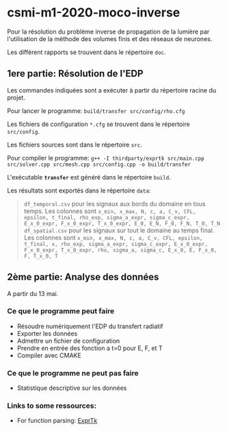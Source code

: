# csmi-m1-2020-moco-inverse

Pour la résolution du problème inverse de propagation de la lumière par l'utilisation de la méthode des volumes finis et des réseaux de neurones.  

Les différent rapports se trouvent dans le répertoire `doc`.

## __1ere partie: Résolution de l'EDP__    
Les commandes indiquées sont a exécuter à partir du répertoire racine du projet.   

Pour lancer le programme: `build/transfer src/config/rho.cfg`     

Les fichiers de configuration `*.cfg` se trouvent dans le répertoire `src/config`.   

Les fichiers sources sont dans le répertoire `src`.   

Pour compiler le programme: 
`g++ -I thirdparty/exprtk src/main.cpp src/solver.cpp src/mesh.cpp src/config.cpp -o build/transfer`   

L'exécutable __`transfer`__ est généré dans le répertoire `build`.    

Les résultats sont exportés dans le répertoire `data`:
> `df_temporal.csv` pour les signaux aux bords du domaine en tous temps. 
Les colonnes sont `x_min, x_max, N, c, a, C_v, CFL, epsilon, t_final, rho_exp, sigma_a_expr, sigma_c_expr, E_x_0_expr, F_x_0_expr, T_x_0_expr, E_0, E_N, F_0, F_N, T_0, T_N`
> `df_spatial.csv` pour les signaux sur tout le domaine au temps final. Les colonnes sont `x_min, x_max, N, c, a, C_v, CFL, epsilon, t_final, x, rho_exp, sigma_a_expr, sigma_c_expr, E_x_0_expr, F_x_0_expr, T_x_0_expr, rho, sigma_a, sigma_c, E_x_0, E, F_x_0, F, T_x_0, T`


## __2ème partie: Analyse des données__   
A partir du 13 mai.


### Ce que le programme peut faire
- Résoudre numériquement l'EDP du transfert radiatif
- Exporter les données   
- Admettre un fichier de configuration
- Prendre en entrée des fonction a t=0 pour E, F, et T 
- Compiler avec CMAKE

### Ce que le programme ne peut pas faire  
- Statistique descriptive sur les données   

### Links to some ressources:
- For function parsing: [ExprTk](http://www.partow.net/programming/exprtk/)

